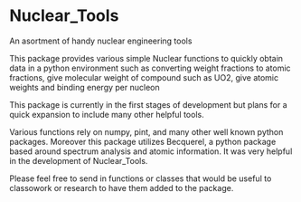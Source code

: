 # Nuclear_Tools
An asortment of handy nuclear engineering tools

This package provides various simple Nuclear functions to quickly obtain data in a python environment such 
as converting weight fractions to atomic fractions, give molecular weight of compound such as UO2, give
atomic weights and binding energy per nucleon

This package is currently in the first stages of development but plans for a quick expansion to include many
other helpful tools.

Various functions rely on numpy, pint, and many other well known python packages.  Moreover this package 
utilizes Becquerel, a python package based around spectrum analysis and atomic information.  It was very
helpful in the development of Nuclear_Tools.


Please feel free to send in functions or classes that would be useful to classowork or research to have 
them added to the package.
